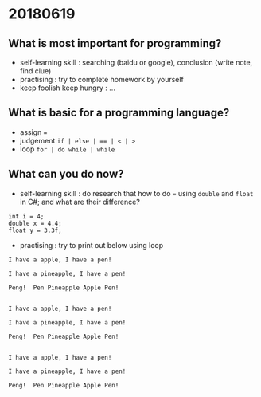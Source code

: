 # 20180619

## What is most important for programming?

- self-learning skill : searching (baidu or google), conclusion (write note, find clue)
- practising : try to complete homework by yourself
- keep foolish keep hungry : ...

## What is basic for a programming language?

- assign `=`
- judgement `if | else | == | < | >`
- loop `for | do while | while`

## What can you do now?

- self-learning skill : do research that how to do `=` using `double` and `float` in C#; and what are their difference?

```
int i = 4;
double x = 4.4;
float y = 3.3f;
```

- practising : try to print out below using loop

```
I have a apple, I have a pen!

I have a pineapple, I have a pen!

Peng!  Pen Pineapple Apple Pen!


I have a apple, I have a pen!

I have a pineapple, I have a pen!

Peng!  Pen Pineapple Apple Pen!


I have a apple, I have a pen!

I have a pineapple, I have a pen!

Peng!  Pen Pineapple Apple Pen!

```



